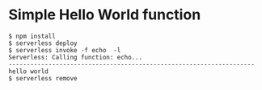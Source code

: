 # Simple Hello World function

```console
$ npm install
$ serverless deploy
$ serverless invoke -f echo  -l
Serverless: Calling function: echo...
--------------------------------------------------------------------
hello world
$ serverless remove
```
